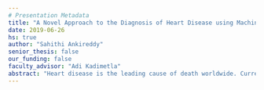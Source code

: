 ```yaml
---
# Presentation Metadata
title: "A Novel Approach to the Diagnosis of Heart Disease using Machine Learning and Deep Neural Networks"
date: 2019-06-26
hs: true
author: "Sahithi Ankireddy"
senior_thesis: false
our_funding: false
faculty_advisor: "Adi Kadimetla"
abstract: "Heart disease is the leading cause of death worldwide. Currently, 33% of cases are misdiagnosed. The use of Artificial Intelligence could reduce the chance of error leading to possible earlier diagnoses which could be the difference between life and death for some. The objective of this project was to develop accurate Machine Learning (ML) and Deep Neural Network (DNN) algorithms to create a application for assisted heart disease diagnosis. My project compared the ML model with the DNN and the most accurate model is used for the application. A series of scoring methods such as confusion matrices, Matthews Correlation Coefficient and ROC AUC scores/graphs were used to determine which model, out of well-known ML algorithms, performs the best under the dataset. Random Forest (RF) Classifier performed the highest out of the KNN, SVM and the Naive-Bayes models. All the ensemble classification methods in sci-kit learn were also evaluated to reconfirm that RF Classifier was the best. For the DNN, the Keras Sequential Model was used, running on a backend of TensorFlow. A dataset provided by the the Cleveland Clinic Foundation was used to train the models. The dataset was split into a training and validation set, and the models were built based on various optimization techniques and an GridSearch algorithm. Cross-validation, a resampling procedure, was applied to further estimate the skill of the model. The application, running on Flask, and utilizing Bootstrap was developed using the Random Forest ML model, as it performed higher than the DNN. Required data inputs for patients are read to determine an accurate diagnosis. This tool can possibly be a great contribution to the cardiology field as it can be used by medical care professionals to assist them in more accurate diagnoses."
---
```

